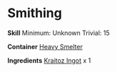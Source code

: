 <!-- TITLE: Kraitoz Gear -->
<!-- SUBTITLE:  -->
# Smithing
**Skill**
Minimum: Unknown
Trivial: 15

**Container**
[Heavy Smelter](heavy-smelter)

**Ingredients**
[Kraitoz Ingot](kraitoz-ingot) x 1